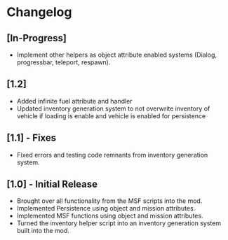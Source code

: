 # Changelog

## [In-Progress]
- Implement other helpers as object attribute enabled systems (Dialog, progressbar, teleport, respawn).

## [1.2]
- Added infinite fuel attribute and handler
- Updated inventory generation system to not overwrite inventory of vehicle if loading is enable and vehicle is enabled for persistence

## [1.1] - Fixes
- Fixed errors and testing code remnants from inventory generation system.

## [1.0] - Initial Release
- Brought over all functionality from the MSF scripts into the mod.
- Implemented Persistence using object and mission attributes.
- Implemented MSF functions using object and mission attributes.
- Turned the inventory helper script into an inventory generation system built into the mod.
